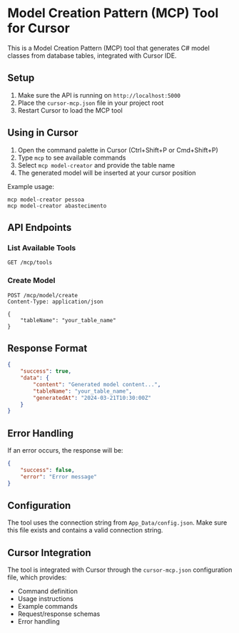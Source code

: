 # Model Creation Pattern (MCP) Tool for Cursor

This is a Model Creation Pattern (MCP) tool that generates C# model classes from database tables, integrated with Cursor IDE.

## Setup

1. Make sure the API is running on `http://localhost:5000`
2. Place the `cursor-mcp.json` file in your project root
3. Restart Cursor to load the MCP tool

## Using in Cursor

1. Open the command palette in Cursor (Ctrl+Shift+P or Cmd+Shift+P)
2. Type `mcp` to see available commands
3. Select `mcp model-creator` and provide the table name
4. The generated model will be inserted at your cursor position

Example usage:
```
mcp model-creator pessoa
mcp model-creator abastecimento
```

## API Endpoints

### List Available Tools
```http
GET /mcp/tools
```

### Create Model
```http
POST /mcp/model/create
Content-Type: application/json

{
    "tableName": "your_table_name"
}
```

## Response Format

```json
{
    "success": true,
    "data": {
        "content": "Generated model content...",
        "tableName": "your_table_name",
        "generatedAt": "2024-03-21T10:30:00Z"
    }
}
```

## Error Handling

If an error occurs, the response will be:
```json
{
    "success": false,
    "error": "Error message"
}
```

## Configuration

The tool uses the connection string from `App_Data/config.json`. Make sure this file exists and contains a valid connection string.

## Cursor Integration

The tool is integrated with Cursor through the `cursor-mcp.json` configuration file, which provides:
- Command definition
- Usage instructions
- Example commands
- Request/response schemas
- Error handling 